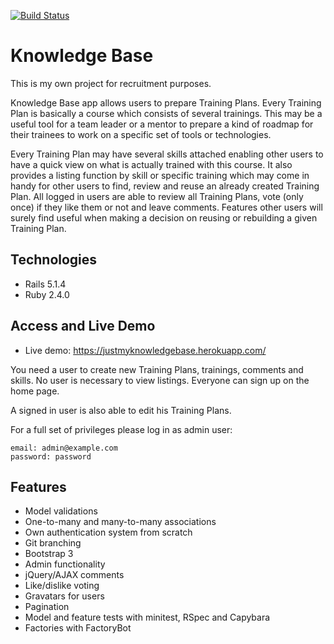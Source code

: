 [![Build Status](https://travis-ci.org/DejanAcim/knowledge_base.svg?branch=master)](https://travis-ci.org/DejanAcim/knowledge_base)

# Knowledge Base

This is my own project for recruitment purposes.

Knowledge Base app allows users to prepare Training Plans. Every Training Plan is basically a course which consists of several trainings. This may be a useful tool for a team leader or a mentor to prepare a kind of roadmap for their trainees to work on a specific set of tools or technologies.

Every Training Plan may have several skills attached enabling other users to have a quick view on what is actually trained with this course. It also provides a listing function by skill or specific training which may come in handy for other users to find, review and reuse an already created Training Plan. All logged in users are able to review all Training Plans, vote (only once) if they like them or not and leave comments. Features other users will surely find useful when making a decision on reusing or rebuilding a given Training Plan.

## Technologies

* Rails 5.1.4
* Ruby 2.4.0

## Access and Live Demo

* Live demo: https://justmyknowledgebase.herokuapp.com/

You need a user to create new Training Plans, trainings, comments and skills. No user is necessary to view listings. Everyone can sign up on the home page.

A signed in user is also able to edit his Training Plans.

For a full set of privileges please log in as admin user:
```
email: admin@example.com
password: password
```

## Features

* Model validations
* One-to-many and many-to-many associations
* Own authentication system from scratch
* Git branching
* Bootstrap 3
* Admin functionality
* jQuery/AJAX comments
* Like/dislike voting
* Gravatars for users
* Pagination
* Model and feature tests with minitest, RSpec and Capybara
* Factories with FactoryBot
